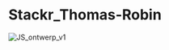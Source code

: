 # Stackr_Thomas-Robin
![JS_ontwerp_v1](https://user-images.githubusercontent.com/82934844/157830992-28c45467-ed30-41c1-a345-5182793f15e5.png)
